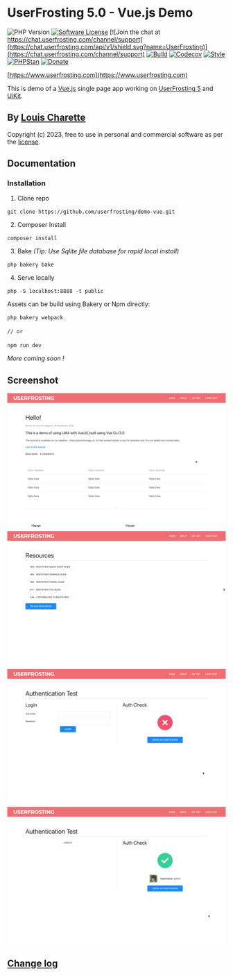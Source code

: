 # UserFrosting 5.0 - Vue.js Demo

![PHP Version](https://img.shields.io/badge/php-%5E8.0-brightgreen)
[![Software License](https://img.shields.io/badge/license-MIT-brightgreen.svg)](LICENSE.md)
[![Join the chat at https://chat.userfrosting.com/channel/support](https://chat.userfrosting.com/api/v1/shield.svg?name=UserFrosting)](https://chat.userfrosting.com/channel/support)
[![Build](https://github.com/userfrosting/demo-vue/workflows/Build/badge.svg?branch=main)](https://github.com/userfrosting/demo-vue/actions?query=workflow%3ABuild)
[![Codecov](https://codecov.io/gh/userfrosting/demo-vue/branch/main/graph/badge.svg)](https://codecov.io/gh/userfrosting/demo-vue)
[![Style](https://github.styleci.io/repos/689461212/shield?branch=main&style=flat)](https://github.styleci.io/repos/689461212)
[![PHPStan](https://img.shields.io/github/actions/workflow/status/userfrosting/demo-vue/PHPStan.yml?branch=main&label=PHPStan)](https://github.com/userfrosting/demo-vue/actions/workflows/PHPStan.yml)
[![Donate](https://img.shields.io/badge/Donate-Buy%20Me%20a%20Coffee-blue.svg)](https://ko-fi.com/lcharette)
<!-- [![Latest Version](https://img.shields.io/github/v/release/userfrosting/userfrosting?include_prereleases&sort=semver)](https://github.com/userfrosting/UserFrosting/releases) -->
<!-- [![Backers on Open Collective](https://opencollective.com/userfrosting/backers/badge.svg)](#backers) -->
<!-- [![Sponsors on Open Collective](https://opencollective.com/userfrosting/sponsors/badge.svg)](#sponsors) -->
<!-- [![Donate](https://img.shields.io/badge/Open%20Collective-Donate-blue.svg)](https://opencollective.com/userfrosting#backer)  -->

[https://www.userfrosting.com](https://www.userfrosting.com)

This is demo of a [Vue.js](https://vuejs.org) single page app working on [UserFrosting 5](https://github.com/userfrosting/UserFrosting/tree/develop-5.0#userfrosting-50) and [UiKit](https://getuikit.com).

## By [Louis Charette](https://bbqsoftwares.com)

Copyright (c) 2023, free to use in personal and commercial software as per the [license](LICENSE.md).

## Documentation

### Installation

1. Clone repo
```
git clone https://github.com/userfrosting/demo-vue.git
```

2. Composer Install
```
composer install
```

3. Bake _(Tip: Use Sqlite file database for rapid local install)_
```
php bakery bake
```

4. Serve locally
```
php -S localhost:8888 -t public 
```

Assets can be build using Bakery or Npm directly:
```
php bakery webpack

// or

npm run dev
```

_More coming soon !_

## Screenshot

![](.github/screenshots/Screenshot_1.png)
![](.github/screenshots/Screenshot_2.png)
![](.github/screenshots/Screenshot_3.png)
![](.github/screenshots/Screenshot_4.png)

<!-- ### [Learning UserFrosting](https://learn.userfrosting.com) -->

<!-- ### [API documentation](http://api.userfrosting.com) -->

## [Change log](CHANGELOG.md)

<!--## Running tests

 Run `php bakery test` from the root project directory. Any tests included in `sprinkles/*/tests` will be run. -->
